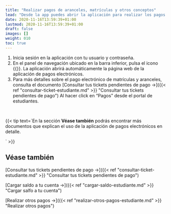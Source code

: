 ```yaml
---
title: "Realizar pagos de aranceles, matrículas y otros conceptos"
lead: "Desde la app puedes abrir la aplicación para realizar los pagos relacionados con tu vida académica."
date: 2020-11-16T13:59:39+01:00
lastmod: 2020-11-16T13:59:39+01:00
draft: false
images: []
weight: 010
toc: true
---
```


1. Inicia sesión en la aplicación con tu usuario y contraseña. 
1. En el panel de navegación ubicado en la barra inferior, pulsa el icono {{<inline-icon image="receipt.png" alt="payment icon">}}. La aplicación abrirá automáticamente la página web de la aplicación de pagos electrónicos.
1. Para más detalles sobre el pago electrónico de matrículas y aranceles, consulta el documento [Consultar tus tickets pendientes de pago →]({{< ref "consultar-ticket-estudiante.md" >}} "Consultar tus tickets pendientes de pago") Al hacer click en “Pagos” desde el portal de estudiantes.
<br>

{{< tip text=`En la sección <b>Véase también</b> podrás encontrar más documentos que explican el uso de la aplicación de pagos electrónicos en detalle.
<br>

` >}}

## Véase también

[Consultar tus tickets pendientes de pago →]({{< ref "consultar-ticket-estudiante.md" >}} "Consultar tus tickets pendientes de pago")
<br>

[Cargar saldo a tu cuenta →]({{< ref "cargar-saldo-estudiante.md" >}} "Cargar salfo a tu cuenta")
<br>

[Realizar otros pagos →]({{< ref "realizar-otros-pagos-estudiante.md" >}} "Realizar otros pagos")
